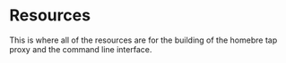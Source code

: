 # Resources

This is where all of the resources are for the building of the homebre tap proxy and the command line interface. 